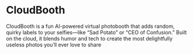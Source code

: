 # CloudBooth
CloudBooth is a fun AI-powered virtual photobooth that adds random, quirky labels to your selfies—like “Sad Potato” or “CEO of Confusion.” Built on the cloud, it blends humor and tech to create the most delightfully useless photos you’ll ever love to share
